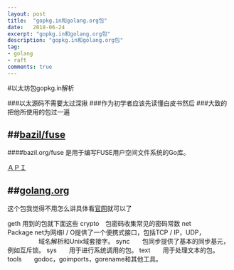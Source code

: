 ```yaml
---
layout: post
title:  "gopkg.in和golang.org包"
date:   2018-06-24
excerpt: "gopkg.in和golang.org包"
description: "gopkg.in和golang.org包"
tag:
- golang
- raft
comments: true
---
```


#以太坊包gopkg.in解析


###以太源码不需要太过深揪
###作为初学者应该先读懂白皮书然后
###大致的把他所使用的包过一遍



##[bazil/fuse](https://github.com/bazil/fuse)
---

####bazil.org/fuse 是用于编写FUSE用户空间文件系统的Go库。

[ＡＰＩ](https://godoc.org/bazil.org/fuse) 





##[golang.org]( https://golang.org/pkg/)
 ---
这个包我觉得不用怎么讲具体看[官网]( https://golang.org/pkg/)就可以了

geth 用到的包就下面这些
crypto　包密码收集常见的密码常数
net　　　Package net为网络I / O提供了一个便携式接口，包括TCP / IP，UDP，
　　　　　域名解析和Unix域套接字。	
sync　　包同步提供了基本的同步基元，例如互斥锁。
sys　　用于进行系统调用的包。
text　　用于处理文本的包。
tools　　godoc，goimports，gorename和其他工具。